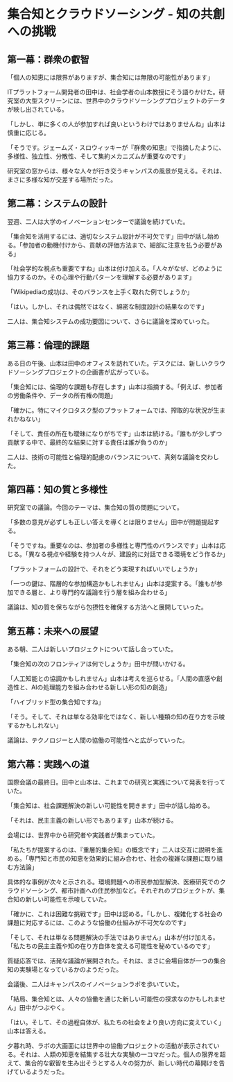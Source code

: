 # 集合知とクラウドソーシング - 知の共創への挑戦

## 第一幕：群衆の叡智

「個人の知恵には限界がありますが、集合知には無限の可能性があります」

ITプラットフォーム開発者の田中は、社会学者の山本教授にそう語りかけた。研究室の大型スクリーンには、世界中のクラウドソーシングプロジェクトのデータが映し出されている。

「しかし、単に多くの人が参加すれば良いというわけではありませんね」山本は慎重に応じる。

「そうです。ジェームズ・スロウィッキーが『群衆の知恵』で指摘したように、多様性、独立性、分散性、そして集約メカニズムが重要なのです」

研究室の窓からは、様々な人々が行き交うキャンパスの風景が見える。それは、まさに多様な知が交差する場所だった。

## 第二幕：システムの設計

翌週、二人は大学のイノベーションセンターで議論を続けていた。

「集合知を活用するには、適切なシステム設計が不可欠です」田中が話し始める。「参加者の動機付けから、貢献の評価方法まで、細部に注意を払う必要がある」

「社会学的な視点も重要ですね」山本は付け加える。「人々がなぜ、どのように協力するのか。その心理や行動パターンを理解する必要があります」

「Wikipediaの成功は、そのバランスを上手く取れた例でしょうか」

「はい。しかし、それは偶然ではなく、綿密な制度設計の結果なのです」

二人は、集合知システムの成功要因について、さらに議論を深めていった。

## 第三幕：倫理的課題

ある日の午後、山本は田中のオフィスを訪れていた。デスクには、新しいクラウドソーシングプロジェクトの企画書が広がっている。

「集合知には、倫理的な課題も存在します」山本は指摘する。「例えば、参加者の労働条件や、データの所有権の問題」

「確かに。特にマイクロタスク型のプラットフォームでは、搾取的な状況が生まれかねない」

「そして、責任の所在も曖昧になりがちです」山本は続ける。「誰もが少しずつ貢献する中で、最終的な結果に対する責任は誰が負うのか」

二人は、技術の可能性と倫理的配慮のバランスについて、真剣な議論を交わした。

## 第四幕：知の質と多様性

研究室での議論。今回のテーマは、集合知の質の問題について。

「多数の意見が必ずしも正しい答えを導くとは限りません」田中が問題提起する。

「そうですね。重要なのは、参加者の多様性と専門性のバランスです」山本は応じる。「異なる視点や経験を持つ人々が、建設的に対話できる環境をどう作るか」

「プラットフォームの設計で、それをどう実現すればいいでしょうか」

「一つの鍵は、階層的な参加構造かもしれません」山本は提案する。「誰もが参加できる層と、より専門的な議論を行う層を組み合わせる」

議論は、知の質を保ちながら包摂性を確保する方法へと展開していった。

## 第五幕：未来への展望

ある朝、二人は新しいプロジェクトについて話し合っていた。

「集合知の次のフロンティアは何でしょうか」田中が問いかける。

「人工知能との協調かもしれません」山本は考えを巡らせる。「人間の直感や創造性と、AIの処理能力を組み合わせる新しい形の知の創造」

「ハイブリッド型の集合知ですね」

「そう。そして、それは単なる効率化ではなく、新しい種類の知の在り方を示唆するかもしれない」

議論は、テクノロジーと人間の協働の可能性へと広がっていった。

## 第六幕：実践への道

国際会議の最終日。田中と山本は、これまでの研究と実践について発表を行っていた。

「集合知は、社会課題解決の新しい可能性を開きます」田中が話し始める。

「それは、民主主義の新しい形でもあります」山本が続ける。

会場には、世界中から研究者や実践者が集まっていた。

「私たちが提案するのは、『重層的集合知』の概念です」二人は交互に説明を進める。「専門知と市民の知恵を効果的に組み合わせ、社会の複雑な課題に取り組む方法論」

具体的な事例が次々と示される。環境問題への市民参加型解決、医療研究でのクラウドソーシング、都市計画への住民参加など。それぞれのプロジェクトが、集合知の新しい可能性を示唆していた。

「確かに、これは困難な挑戦です」田中は認める。「しかし、複雑化する社会の課題に対応するには、このような協働の仕組みが不可欠なのです」

「そして、それは単なる問題解決の手法ではありません」山本が付け加える。「私たちの民主主義や知の在り方自体を変える可能性を秘めているのです」

質疑応答では、活発な議論が展開された。それは、まさに会場自体が一つの集合知の実験場となっているかのようだった。

会議後、二人はキャンパスのイノベーションラボを歩いていた。

「結局、集合知とは、人々の協働を通じた新しい可能性の探求なのかもしれません」田中がつぶやく。

「はい。そして、その過程自体が、私たちの社会をより良い方向に変えていく」山本は答える。

夕暮れ時、ラボの大画面には世界中の協働プロジェクトの活動が表示されている。それは、人類の知恵を結集する壮大な実験の一コマだった。個人の限界を超えて、集合的な叡智を生み出そうとする人々の努力が、新しい時代の幕開けを告げているようだった。
